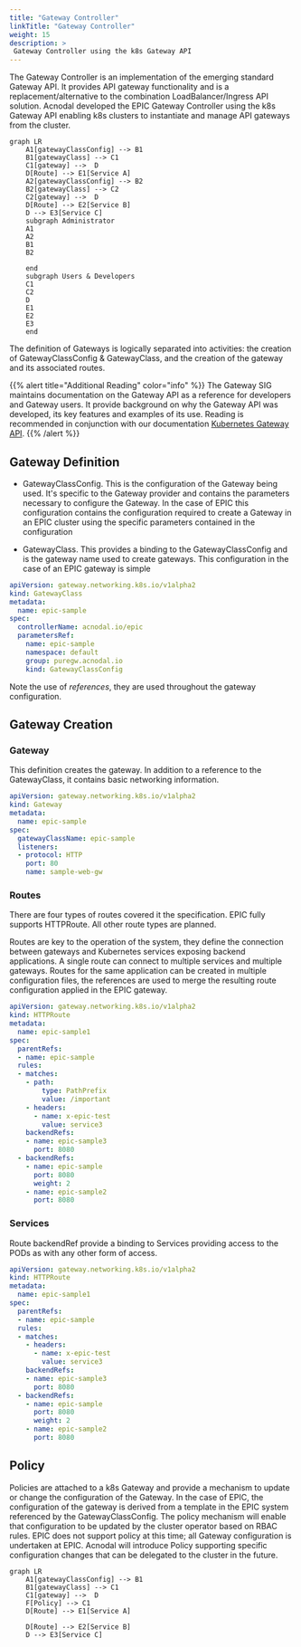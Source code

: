 ```yaml
---
title: "Gateway Controller"
linkTitle: "Gateway Controller"
weight: 15
description: >
 Gateway Controller using the k8s Gateway API
---
```


The Gateway Controller is an implementation of the emerging standard Gateway API.  It provides API gateway functionality and is a replacement/alternative to the combination LoadBalancer/Ingress API solution. Acnodal developed the EPIC Gateway Controller using the k8s Gateway API enabling k8s clusters to instantiate and manage API gateways from the cluster.

```mermaid
graph LR
    A1[gatewayClassConfig] --> B1
    B1[gatewayClass] --> C1
    C1[gateway] -->  D
    D[Route] --> E1[Service A]
    A2[gatewayClassConfig] --> B2
    B2[gatewayClass] --> C2
    C2[gateway] -->  D
    D[Route] --> E2[Service B]
    D --> E3[Service C]
    subgraph Administrator
    A1
    A2
    B1
    B2
    
    end
    subgraph Users & Developers
    C1
    C2
    D
    E1
    E2
    E3
    end
```
The definition of Gateways is logically separated into activities: the creation of GatewayClassConfig & GatewayClass, and the creation of the gateway and its associated routes.

{{% alert title="Additional Reading" color="info" %}}
The Gateway SIG maintains documentation on the Gateway API as a reference for developers and Gateway users.  It provide background on why the Gateway API was developed, its key features and examples of its use.  Reading is recommended in conjunction with our documentation [Kubernetes Gateway API](https://gateway-api.sigs.k8s.io/).
{{% /alert %}}



## Gateway Definition
* GatewayClassConfig.  This is the configuration of the Gateway being used.  It's specific to the Gateway provider and contains the parameters necessary to configure the Gateway.  In the case of EPIC this configuration contains the configuration required to create a Gateway in an EPIC cluster using the specific parameters contained in the configuration

* GatewayClass.  This provides a binding to the GatewayClassConfig and is the gateway name used to create gateways.  This configuration in the case of an EPIC gateway is simple

```yaml
apiVersion: gateway.networking.k8s.io/v1alpha2
kind: GatewayClass
metadata:
  name: epic-sample
spec:
  controllerName: acnodal.io/epic
  parametersRef:
    name: epic-sample
    namespace: default
    group: puregw.acnodal.io
    kind: GatewayClassConfig

```
Note the use of *references*, they are used throughout the gateway configuration.

## Gateway Creation
### Gateway 
This definition creates the gateway. In addition to a reference to the GatewayClass, it contains basic networking information.

```yaml
apiVersion: gateway.networking.k8s.io/v1alpha2
kind: Gateway
metadata:
  name: epic-sample
spec:
  gatewayClassName: epic-sample
  listeners:
  - protocol: HTTP
    port: 80
    name: sample-web-gw
```


### Routes  
There are four types of routes covered it the specification.  EPIC fully supports HTTPRoute.  All other route types are planned.

Routes are key to the operation of the system, they define the connection between gateways and Kubernetes services exposing backend applications.  A single route can connect to multiple services and multiple gateways.  Routes for the same application can be created in multiple configuration files, the references are used to merge the resulting route configuration applied in the EPIC gateway.  


```yaml
apiVersion: gateway.networking.k8s.io/v1alpha2
kind: HTTPRoute
metadata:
  name: epic-sample1
spec:
  parentRefs:
  - name: epic-sample
  rules:
  - matches:
    - path:
        type: PathPrefix
        value: /important
    - headers:
      - name: x-epic-test
        value: service3
    backendRefs:
    - name: epic-sample3
      port: 8080
  - backendRefs:
    - name: epic-sample
      port: 8080
      weight: 2
    - name: epic-sample2
      port: 8080

```

### Services  
Route backendRef provide a binding to Services providing access to the PODs as with any other form of access.

```yaml
apiVersion: gateway.networking.k8s.io/v1alpha2
kind: HTTPRoute
metadata:
  name: epic-sample1
spec:
  parentRefs:
  - name: epic-sample
  rules:
  - matches:
    - headers:
      - name: x-epic-test
        value: service3
    backendRefs:
    - name: epic-sample3
      port: 8080
  - backendRefs:
    - name: epic-sample
      port: 8080
      weight: 2
    - name: epic-sample2
      port: 8080
```


## Policy
Policies are attached to a k8s Gateway and provide a mechanism to update or change the configuration of the Gateway.  In the case of EPIC, the configuration of the gateway is derived from a template in the EPIC system referenced by the GatewayClassConfig.  The policy mechanism will enable that configuration to be updated by the cluster operator based on RBAC rules.  EPIC does not support policy at this time; all Gateway configuration is undertaken at EPIC.  Acnodal will introduce Policy supporting specific configuration changes that can be delegated to the cluster in the future.

```mermaid
graph LR
    A1[gatewayClassConfig] --> B1
    B1[gatewayClass] --> C1
    C1[gateway] -->  D
    F[Policy] --> C1
    D[Route] --> E1[Service A]

    D[Route] --> E2[Service B]
    D --> E3[Service C]
    
```




